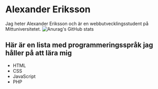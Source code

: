 # Alexander Eriksson
Jag heter Alexander Eriksson och är en webbutvecklingsstudent på Mittuniversitetet.
![Anurag's GitHub stats](https://github-readme-stats.vercel.app/api?username=AlexanderEriksson92&hide=contribs,prs)

## Här är en lista med programmeringsspråk jag håller på att lära mig
- HTML
- CSS
- JavaScript
- PHP
